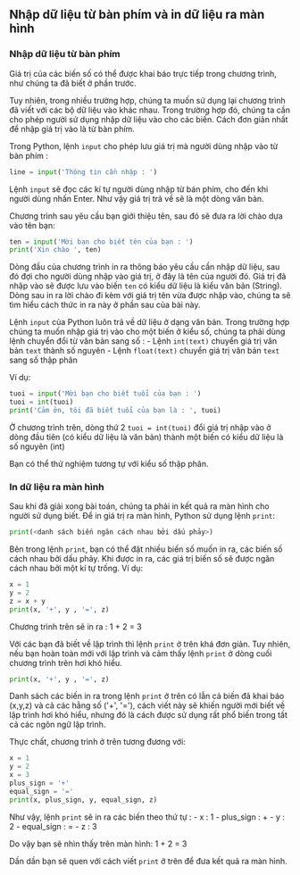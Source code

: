 ## Nhập dữ liệu từ bàn phím và in dữ liệu ra màn hình

### Nhập dữ liệu từ bàn phím
Giá trị của các biến số có thể được khai báo trực tiếp trong chương trình, như chúng ta đã biết ở phần trước.

Tuy nhiên, trong nhiều trường hợp, chúng ta muốn sử dụng lại chương trình đã viết với các bộ dữ liệu vào khác nhau. Trong trường hợp đó, chúng ta cần cho phép người sử dụng nhập dữ liệu vào cho các biến. Cách đơn giản nhất để nhập giá trị vào là từ bàn phím.

Trong Python, lệnh ```input``` cho phép lưu giá trị mà người dùng nhập vào từ bàn phím :

```python
line = input('Thông tin cần nhập : ')
```

Lệnh ```input``` sẽ đọc các kí tự người dùng nhập từ bán phím, cho đến khi người dùng nhấn Enter. Như vậy giá trị trả về sẽ là một dòng văn bản.

Chương trình sau yêu cầu bạn giới thiệu tên, sau đó sẽ đưa ra lời chào dựa vào tên bạn:

```python
ten = input('Mời bạn cho biết tên của bạn : ')
print('Xin chào ', ten)
```

Dòng đầu của chương trình in ra thông báo yêu cầu cần nhập dữ liệu, sau đó đợi cho người dùng nhập vào giá trị, ở đây là tên của người đó. Giá trị đã nhập vào sẽ được lưu vào biến ```ten``` có kiểu dữ liệu là kiểu văn bản (String). Dòng sau in ra lời chào đi kèm với giá trị tên vừa được nhập vào, chúng ta sẽ tìm hiểu cách thức in ra này ở phần sau của bài này.

Lệnh ```input``` của Python luôn trả về dữ liệu ở dạng văn bản. Trong trường hợp chúng ta muốn nhập giá trị vào cho một biến ở kiểu số, chúng ta phải dùng lệnh chuyển đổi từ văn bản sang số :
	- Lệnh ```int(text)``` chuyển giá trị văn bản ```text``` thành số nguyên
	- Lệnh ```float(text)``` chuyển giá trị văn bản ```text``` sang số thập phân

Ví dụ:

```python
tuoi = input('Mời bạn cho biết tuổi của bạn : ')
tuoi = int(tuoi)
print('Cảm ởn, tôi đã biết tuổi của bạn là : ', tuoi)
```

Ở chương trình trên, dòng thứ 2 ```tuoi = int(tuoi)``` đổi giá trị nhập vào ở dòng đầu tiên (có kiểu dữ liệu là văn bản) thành một biến có kiểu dữ liệu là số nguyên (int)

Bạn có thể thử nghiệm tương tự với kiểu số thập phân.

### In dữ liệu ra màn hình
Sau khi đã giải xong bài toán, chúng ta phải in kết quả ra màn hình cho người sử dụng biết. Để in giá trị ra màn hình, Python sử dụng lệnh ```print```:

```python
print(<danh sách biến ngăn cách nhau bởi dấu phảy>)
```

Bên trong lệnh ```print```, bạn có thể đặt nhiều biến số muốn in ra, các biến số cách nhau bởi dấu phảy. Khi được in ra, các giá trị biến số sẽ được ngăn cách nhau bởi một kí tự trống.
Ví dụ:

```python
x = 1
y = 2
z = x + y
print(x, '+', y , '=', z)
```

Chương trình trên sẽ in ra : 1 + 2 = 3

Với các bạn đã biết về lập trình thì lệnh ```print``` ở trên khá đơn giản. Tuy nhiên, nếu bạn hoàn toàn mới với lập trình và cảm thấy lệnh ```print``` ở dòng cuối chương trình trên hơi khó hiểu. 

```python
print(x, '+', y , '=', z)
```

Danh sách các biến in ra trong lệnh ```print``` ở trên có lẫn cả biến đã khai báo (x,y,z) và cả các hằng số ('+', '='), cách viết này sẽ khiến người mới biết về lập trình hơi khó hiểu, nhưng đó là cách được sử dụng rất phổ biến trong tất cả các ngôn ngữ lập trình.

Thực chất, chương trình ở trên tương đương với:

```python
x = 1
y = 2
x = 3
plus_sign = '+'
equal_sign = '='
print(x, plus_sign, y, equal_sign, z)
```

Như vậy, lệnh ```print``` sẽ in ra các biến theo thứ tự :
	- x          :   1
	- plus_sign  :   +
	- y          :   2
    - equal_sign :   =
    - z          :   3

Do vậy bạn sẽ nhìn thấy trên màn hình:
	1 + 2 = 3

Dần dần bạn sẽ quen với cách viết ```print``` ở trên để đưa kết quả ra màn hình.

